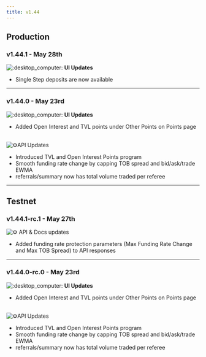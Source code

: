 ```yaml
---
title: v1.44
---
```


## Production

### v1.44.1 - May 28th

![:desktop\_computer:](https://a.slack-edge.com/production-standard-emoji-assets/14.0/apple-medium/1f5a5-fe0f.png) **UI Updates**

* Single Step deposits are now available

***

### v1.44.0 - May 23rd

![:desktop\_computer:](https://a.slack-edge.com/production-standard-emoji-assets/14.0/apple-medium/1f5a5-fe0f.png) **UI Updates**

* Added Open Interest and TVL points under Other Points on Points page

\
![:gear:](https://a.slack-edge.com/production-standard-emoji-assets/14.0/apple-medium/2699-fe0f.png)API Updates

* Introduced TVL and Open Interest Points program
* Smooth funding rate change by capping TOB spread and bid/ask/trade EWMA
* referrals/summary now has total volume traded per referee

***

## Testnet

### v1.44.1-rc.1 - May 27th

![:gear:](https://a.slack-edge.com/production-standard-emoji-assets/14.0/apple-medium/2699-fe0f.png) API & Docs updates

* Added funding rate protection parameters (Max Funding Rate Change and Max TOB Spread) to API responses

***

### v1.44.0-rc.0 - May 23rd

![:desktop\_computer:](https://a.slack-edge.com/production-standard-emoji-assets/14.0/apple-medium/1f5a5-fe0f.png) **UI Updates**

* Added Open Interest and TVL points under Other Points on Points page

\
![:gear:](https://a.slack-edge.com/production-standard-emoji-assets/14.0/apple-medium/2699-fe0f.png)API Updates

* Introduced TVL and Open Interest Points program
* Smooth funding rate change by capping TOB spread and bid/ask/trade EWMA
* referrals/summary now has total volume traded per referee

